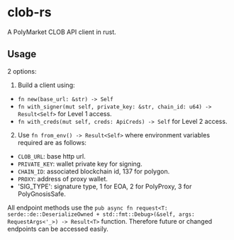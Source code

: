 # clob-rs
A PolyMarket CLOB API client in rust.

## Usage
2 options:
1. Build a client using:
- `fn new(base_url: &str) -> Self`
- `fn with_signer(mut self, private_key: &str, chain_id: u64) -> Result<Self>` for Level 1 access.
- `fn with_creds(mut self, creds: ApiCreds) -> Self` for Level 2 access.
2. Use `fn from_env() -> Result<Self>` where environment variables required are as follows:
- `CLOB_URL`: base http url.
- `PRIVATE_KEY`: wallet private key for signing.
- `CHAIN_ID`: associated blockchain id, 137 for polygon.
- `PROXY`: address of proxy wallet.
- 'SIG_TYPE': signature type, 1 for EOA, 2 for PolyProxy, 3 for PolyGnosisSafe.

All endpoint methods use the `pub async fn request<T: serde::de::DeserializeOwned + std::fmt::Debug>(&self, args: RequestArgs<'_>) -> Result<T>` function.  Therefore future or changed endpoints can be accessed easily.
